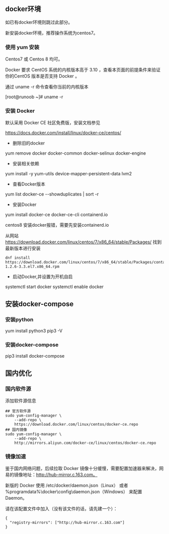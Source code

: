 

## docker环境
如已有docker环境则跳过此部分。

新安装docker环境，推荐操作系统为centos7。

### 使用 yum 安装

Centos7 或 Centos 8 均可。

Docker 要求 CentOS 系统的内核版本高于 3.10 ，查看本页面的前提条件来验证你的CentOS 版本是否支持 Docker 。

通过 uname -r 命令查看你当前的内核版本

[root@runoob ~]# uname -r


### 安装 Docker

默认采用 Docker CE 社区免费版，安装文档参见

https://docs.docker.com/install/linux/docker-ce/centos/

* 删除旧的docker

yum remove docker docker-common docker-selinux docker-engine

* 安装相关依赖

yum install -y yum-utils device-mapper-persistent-data  lvm2

* 查看Docker版本

yum list docker-ce --showduplicates | sort -r

* 安装Docker

yum install docker-ce docker-ce-cli containerd.io

centos8 安装docker报错，需要先安装containerd.io

从网站 https://download.docker.com/linux/centos/7/x86_64/stable/Packages/ 找到最新版本进行安装
```
dnf install https://download.docker.com/linux/centos/7/x86_64/stable/Packages/containerd.io-1.2.6-3.3.el7.x86_64.rpm
```

* 启动Docker,并设置为开机自启

systemctl start docker
systemctl enable docker


## 安装docker-compose

### 安装python

yum install python3
pip3 -V

### 安装docker-compose

pip3 install docker-compose


## 国内优化

### 国内软件源

添加软件源信息
```
## 官方软件源
sudo yum-config-manager \
    --add-repo \
    https://download.docker.com/linux/centos/docker-ce.repo
## 国内镜像  
sudo yum-config-manager \ 
    --add-repo \ 
    http://mirrors.aliyun.com/docker-ce/linux/centos/docker-ce.repo
```

### 镜像加速

鉴于国内网络问题，后续拉取 Docker 镜像十分缓慢，需要配置加速器来解决，网易的镜像地址：http://hub-mirror.c.163.com。

新版的 Docker 使用 /etc/docker/daemon.json（Linux） 或者 %programdata%\docker\config\daemon.json（Windows） 来配置 Daemon。

请在该配置文件中加入（没有该文件的话，请先建一个）：
```
{
  "registry-mirrors": ["http://hub-mirror.c.163.com"]
}
```
